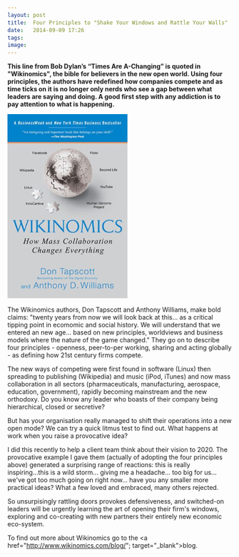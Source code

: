 ```yaml
---
layout: post
title:  Four Principles to "Shake Your Windows and Rattle Your Walls"
date:   2014-09-09 17:26
tags: 
image:
---
```


**This line from Bob Dylan’s “Times Are A-Changing” is quoted in "Wikinomics", the bible for believers in the new open world. Using four principles, the authors have redefined how companies compete and as time ticks on it is no longer only nerds who see a gap between what leaders are saying and doing. A good first step with any addiction is to pay attention to what is happening.**

![](/libb/images/wikinomics.png)

The Wikinomics authors, Don Tapscott and Anthony Williams, make bold claims: "twenty years from now we will look back at this... as a critical tipping point in ecomomic and social history. We will understand that we entered an new age... based on new principles, worldviews and business models where the nature of the game changed." They go on to describe four principles - openness, peer-to-per working, sharing and acting globally - as defining how 21st century firms compete.

 The new ways of competing were first found in software (Linux) then spreading to publishing (Wikipedia) and music (iPod, iTunes) and now mass collaboration in all sectors (pharmaceuticals, manufacturing, aerospace, education, government), rapidly becoming mainstream and the new orthodoxy. Do you know any leader who boasts of their company being hierarchical, closed or secretive?

 But has your organisation really managed to shift their operations into a new open mode? We can try a quick litmus test to find out. What happens at work when you raise a provocative idea? 

 I did this recently to help a client team think about their vision to 2020. The provocative example I gave them (actually of adopting the four principles above) generated a surprising range of reactions: this is really inspiring...this is a wild storm... giving me a headache... too big for us... we've got too much going on right now... have you any smaller more practical ideas? What a few loved and embraced, many others rejected.

 So unsurpisingly rattling doors provokes defensiveness, and switched-on leaders will be urgently learning the art of opening their firm's windows, exploring and co-creating with new partners their entirely new economic eco-system. 

To find out more about Wikinomics go to the <a href="http://www.wikinomics.com/blog/"; target="_blank">blog. </a>









